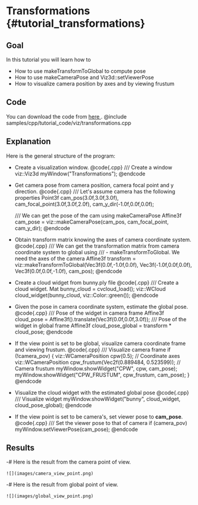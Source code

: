 Transformations {#tutorial_transformations}
===============

Goal
----

In this tutorial you will learn how to

-   How to use makeTransformToGlobal to compute pose
-   How to use makeCameraPose and Viz3d::setViewerPose
-   How to visualize camera position by axes and by viewing frustum

Code
----

You can download the code from [here ](https://github.com/opencv/opencv/tree/master/samples/cpp/tutorial_code/viz/transformations.cpp).
@include samples/cpp/tutorial_code/viz/transformations.cpp

Explanation
-----------

Here is the general structure of the program:

-   Create a visualization window.
    @code{.cpp}
    /// Create a window
    viz::Viz3d myWindow("Transformations");
    @endcode
-   Get camera pose from camera position, camera focal point and y direction.
    @code{.cpp}
    /// Let's assume camera has the following properties
    Point3f cam_pos(3.0f,3.0f,3.0f), cam_focal_point(3.0f,3.0f,2.0f), cam_y_dir(-1.0f,0.0f,0.0f);

    /// We can get the pose of the cam using makeCameraPose
    Affine3f cam_pose = viz::makeCameraPose(cam_pos, cam_focal_point, cam_y_dir);
    @endcode
-   Obtain transform matrix knowing the axes of camera coordinate system.
    @code{.cpp}
    /// We can get the transformation matrix from camera coordinate system to global using
    /// - makeTransformToGlobal. We need the axes of the camera
    Affine3f transform = viz::makeTransformToGlobal(Vec3f(0.0f,-1.0f,0.0f), Vec3f(-1.0f,0.0f,0.0f), Vec3f(0.0f,0.0f,-1.0f), cam_pos);
    @endcode
-   Create a cloud widget from bunny.ply file
    @code{.cpp}
    /// Create a cloud widget.
    Mat bunny_cloud = cvcloud_load();
    viz::WCloud cloud_widget(bunny_cloud, viz::Color::green());
    @endcode
-   Given the pose in camera coordinate system, estimate the global pose.
    @code{.cpp}
    /// Pose of the widget in camera frame
    Affine3f cloud_pose = Affine3f().translate(Vec3f(0.0f,0.0f,3.0f));
    /// Pose of the widget in global frame
    Affine3f cloud_pose_global = transform * cloud_pose;
    @endcode
-   If the view point is set to be global, visualize camera coordinate frame and viewing frustum.
    @code{.cpp}
    /// Visualize camera frame
    if (!camera_pov)
    {
        viz::WCameraPosition cpw(0.5); // Coordinate axes
        viz::WCameraPosition cpw_frustum(Vec2f(0.889484, 0.523599)); // Camera frustum
        myWindow.showWidget("CPW", cpw, cam_pose);
        myWindow.showWidget("CPW_FRUSTUM", cpw_frustum, cam_pose);
    }
    @endcode
-   Visualize the cloud widget with the estimated global pose
    @code{.cpp}
    /// Visualize widget
    myWindow.showWidget("bunny", cloud_widget, cloud_pose_global);
    @endcode
-   If the view point is set to be camera's, set viewer pose to **cam_pose**.
    @code{.cpp}
    /// Set the viewer pose to that of camera
    if (camera_pov)
        myWindow.setViewerPose(cam_pose);
    @endcode

Results
-------

-#  Here is the result from the camera point of view.

    ![](images/camera_view_point.png)

-#  Here is the result from global point of view.

    ![](images/global_view_point.png)
